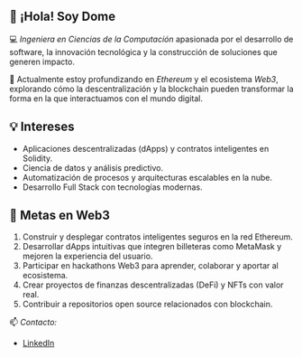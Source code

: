 ## 👋 ¡Hola! Soy Dome

💻 *Ingeniera en Ciencias de la Computación* apasionada por el desarrollo de software, la innovación tecnológica y la construcción de soluciones que generen impacto.  

🚀 Actualmente estoy profundizando en *Ethereum* y el ecosistema *Web3*, explorando cómo la descentralización y la blockchain pueden transformar la forma en la que interactuamos con el mundo digital. 

## 💡 Intereses
- Aplicaciones descentralizadas (dApps) y contratos inteligentes en Solidity.  
- Ciencia de datos y análisis predictivo.
- Automatización de procesos y arquitecturas escalables en la nube.
- Desarrollo Full Stack con tecnologías modernas.  

## 🎯 Metas en Web3
1. Construir y desplegar contratos inteligentes seguros en la red Ethereum.  
2. Desarrollar dApps intuitivas que integren billeteras como MetaMask y mejoren la experiencia del usuario.  
3. Participar en hackathons Web3 para aprender, colaborar y aportar al ecosistema.  
4. Crear proyectos de finanzas descentralizadas (DeFi) y NFTs con valor real.  
5. Contribuir a repositorios open source relacionados con blockchain.

📫 *Contacto:*  
- [LinkedIn](https://linkedin.com/domenicavizcarra)  

<!--
**dvizc/dvizc** is a ✨ _special_ ✨ repository because its `README.md` (this file) appears on your GitHub profile.

Here are some ideas to get you started:

- 🔭 I’m currently working on ...
- 🌱 I’m currently learning ...
- 👯 I’m looking to collaborate on ...
- 🤔 I’m looking for help with ...
- 💬 Ask me about ...
- 📫 How to reach me: ...
- 😄 Pronouns: ...
- ⚡ Fun fact: ...
-->
